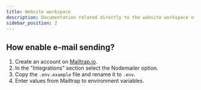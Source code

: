 ```yaml
---
title: Website workspace
description: Documentation related directly to the website workspace of the project.
sidebar_position: 2
---
```


## How enable e-mail sending?

1. Create an account on [Mailtrap.io](https://mailtrap.io/).
2. In the "Integrations" section select the Nodemailer option.
3. Copy the `.env.example` file and rename it to `.env`.
4. Enter values from Mailtrap to environment variables.